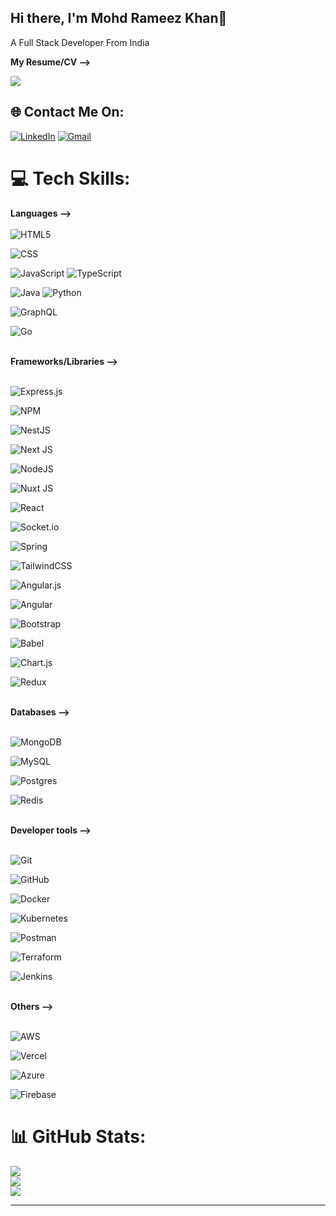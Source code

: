 ## Hi there, I'm Mohd Rameez Khan👋
A Full Stack Developer From India

<b>My Resume/CV --> </b>

[![](https://visitcount.itsvg.in/api?id=Rkhan2026&icon=0&color=1)](https://visitcount.itsvg.in)</br>

## 🌐 Contact Me On:
[![LinkedIn](https://img.shields.io/badge/LinkedIn-0A66C2.svg?style=for-the-badge&logo=LinkedIn&logoColor=white)](https://linkedin.com/in/mohd-rameez-khan-6934a5226) 
[![Gmail](https://img.shields.io/badge/Gmail-D14836?style=for-the-badge&logo=gmail&logoColor=white)](mailto:zkhan2026@gmail.com)

# 💻 Tech Skills:
<b>Languages --></b><br><br>
![HTML5](https://img.shields.io/badge/html5-%23E34F26.svg?style=for-the-badge&logo=html5&logoColor=white) 

![CSS](https://img.shields.io/badge/CSS-563d7c?&style=flat&logo=css3&logoColor=white) 

![JavaScript](https://img.shields.io/badge/javascript-%23323330.svg?style=for-the-badge&logo=javascript&logoColor=%23F7DF1E) 
![TypeScript](https://img.shields.io/badge/typescript-%23007ACC.svg?style=for-the-badge&logo=typescript&logoColor=white) 

![Java](https://img.shields.io/badge/java-%23ED8B00.svg?style=for-the-badge&logo=openjdk&logoColor=white) 
![Python](https://img.shields.io/badge/python-3670A0?style=for-the-badge&logo=python&logoColor=ffdd54) 

![GraphQL](https://img.shields.io/badge/-GraphQL-E10098?style=for-the-badge&logo=graphql&logoColor=white) 

![Go](https://img.shields.io/badge/go-%2300ADD8.svg?style=for-the-badge&logo=go&logoColor=white) 


<br><b>Frameworks/Libraries --></b><br><br>

![Express.js](https://img.shields.io/badge/express.js-%23404d59.svg?style=for-the-badge&logo=express&logoColor=%2361DAFB) 

![NPM](https://img.shields.io/badge/NPM-%23CB3837.svg?style=for-the-badge&logo=npm&logoColor=white) 

![NestJS](https://img.shields.io/badge/nestjs-%23E0234E.svg?style=for-the-badge&logo=nestjs&logoColor=white) 

![Next JS](https://img.shields.io/badge/Next-black?style=for-the-badge&logo=next.js&logoColor=white) 

![NodeJS](https://img.shields.io/badge/node.js-6DA55F?style=for-the-badge&logo=node.js&logoColor=white) 

![Nuxt JS](https://img.shields.io/badge/Nuxt-002E3B?style=for-the-badge&logo=nuxt.js&logoColor=#00DC82) 

![React](https://img.shields.io/badge/react-%2320232a.svg?style=for-the-badge&logo=react&logoColor=%2361DAFB) 

![Socket.io](https://img.shields.io/badge/Socket.io-black?style=for-the-badge&logo=socket.io&badgeColor=010101) 

![Spring](https://img.shields.io/badge/spring-%236DB33F.svg?style=for-the-badge&logo=spring&logoColor=white) 

![TailwindCSS](https://img.shields.io/badge/tailwindcss-%2338B2AC.svg?style=for-the-badge&logo=tailwind-css&logoColor=white) 

![Angular.js](https://img.shields.io/badge/angular.js-%23E23237.svg?style=for-the-badge&logo=angularjs&logoColor=white) 

![Angular](https://img.shields.io/badge/angular-%23DD0031.svg?style=for-the-badge&logo=angular&logoColor=white) 

![Bootstrap](https://img.shields.io/badge/bootstrap-%238511FA.svg?style=for-the-badge&logo=bootstrap&logoColor=white) 

![Babel](https://img.shields.io/badge/Babel-F9DC3e?style=for-the-badge&logo=babel&logoColor=black) 

![Chart.js](https://img.shields.io/badge/chart.js-F5788D.svg?style=for-the-badge&logo=chart.js&logoColor=white) 

![Redux](https://img.shields.io/badge/redux-%23593d88.svg?style=for-the-badge&logo=redux&logoColor=white) 


<br><b>Databases --></b><br><br>

![MongoDB](https://img.shields.io/badge/MongoDB-%234ea94b.svg?style=for-the-badge&logo=mongodb&logoColor=white) 

![MySQL](https://img.shields.io/badge/mysql-4479A1.svg?style=for-the-badge&logo=mysql&logoColor=white) 

![Postgres](https://img.shields.io/badge/postgres-%23316192.svg?style=for-the-badge&logo=postgresql&logoColor=white) 

![Redis](https://img.shields.io/badge/redis-%23DD0031.svg?style=for-the-badge&logo=redis&logoColor=white) 


<br><b>Developer tools --></b><br><br>

![Git](https://img.shields.io/badge/git-%23F05033.svg?style=for-the-badge&logo=git&logoColor=white) 

![GitHub](https://img.shields.io/badge/github-%23121011.svg?style=for-the-badge&logo=github&logoColor=white) 

![Docker](https://img.shields.io/badge/docker-%230db7ed.svg?style=for-the-badge&logo=docker&logoColor=white) 

![Kubernetes](https://img.shields.io/badge/kubernetes-%23326ce5.svg?style=for-the-badge&logo=kubernetes&logoColor=white) 

![Postman](https://img.shields.io/badge/Postman-FF6C37?style=for-the-badge&logo=postman&logoColor=white) 

![Terraform](https://img.shields.io/badge/terraform-%235835CC.svg?style=for-the-badge&logo=terraform&logoColor=white) 

![Jenkins](https://img.shields.io/badge/jenkins-%232C5263.svg?style=for-the-badge&logo=jenkins&logoColor=white) 


<br><b>Others --></b><br><br>

![AWS](https://img.shields.io/badge/AWS-%23FF9900.svg?style=for-the-badge&logo=amazon-aws&logoColor=white) 

![Vercel](https://img.shields.io/badge/vercel-%23000000.svg?style=for-the-badge&logo=vercel&logoColor=white) 

![Azure](https://img.shields.io/badge/azure-%230072C6.svg?style=for-the-badge&logo=microsoftazure&logoColor=white) 

![Firebase](https://img.shields.io/badge/firebase-a08021?style=for-the-badge&logo=firebase&logoColor=ffcd34)

# 📊 GitHub Stats:
![](https://github-readme-stats.vercel.app/api?username=Rkhan2026&theme=default&hide_border=false&include_all_commits=true&count_private=false)<br/>
![](https://github-readme-streak-stats.herokuapp.com/?user=Rkhan2026&theme=default&hide_border=false)<br/>
![](https://github-readme-stats.vercel.app/api/top-langs/?username=Rkhan2026&theme=default&hide_border=false&include_all_commits=true&count_private=false&layout=compact)

---
